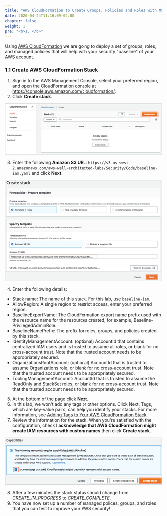 ```yaml
---
title: "AWS CloudFormation to Create Groups, Policies and Roles with MFA Enforced"
date: 2020-04-24T11:16:09-04:00
chapter: false
weight: 1
pre: "<b>1. </b>"
---
```


Using [AWS CloudFormation](https://aws.amazon.com/cloudformation/) we are going to deploy a set of groups, roles, and managed policies that will help with your security "baseline" of your AWS account.

### 1.1 Create AWS CloudFormation Stack

1. Sign in to the AWS Management Console, select your preferred region, and open the CloudFormation console at https://console.aws.amazon.com/cloudformation/.
2. Click **Create stack**.

![cloudformation-createstack-1](/Security/200_Automated_Deployment_of_IAM_Groups_and_Roles/Images/cloudformation-createstack-1.png)

3. Enter the following **Amazon S3 URL**: `https://s3-us-west-2.amazonaws.com/aws-well-architected-labs/Security/Code/baseline-iam.yaml` and click **Next**.

![cloudformation-createstack-s3](/Security/200_Automated_Deployment_of_IAM_Groups_and_Roles/Images/cloudformation-createstack-s3.png)

4. Enter the following details:
  * Stack name: The name of this stack. For this lab, use `baseline-iam`.
  * AllowRegion: A single region to restrict access, enter your preferred region.
  * BaselineExportName: The CloudFormation export name prefix used with the resource name for the resources created, for example, Baseline-PrivilegedAdminRole.
  * BaselineNamePrefix: The prefix for roles, groups, and policies created by this stack.
  * IdentityManagementAccount: (optional) AccountId that contains centralized IAM users and is trusted to assume all roles, or blank for no cross-account trust. Note that the trusted account needs to be appropriately secured.
  * OrganizationsRootAccount: (optional) AccountId that is trusted to assume Organizations role, or blank for no cross-account trust. Note that the trusted account needs to be appropriately secured.
  * ToolingManagementAccount: AccountId that is trusted to assume the ReadOnly and StackSet roles, or blank for no cross-account trust. Note that the trusted account needs to be appropriately secured.
5. At the bottom of the page click **Next**.
6. In this lab, we won't add any tags or other options. Click Next. Tags, which are key-value pairs, can help you identify your stacks. For more information, see [Adding Tags to Your AWS CloudFormation Stack](https://docs.aws.amazon.com/AWSCloudFormation/latest/UserGuide//cfn-console-add-tags.html).
7. Review the information for the stack. When you're satisfied with the configuration, check **I acknowledge that AWS CloudFormation might create IAM resources with custom names** then click **Create stack**.

![cloudformation-createstack-final](/Security/200_Automated_Deployment_of_IAM_Groups_and_Roles/Images/cloudformation-createstack-final.png)

8. After a few minutes the stack status should change from *CREATE_IN_PROGRESS* to *CREATE_COMPLETE*.
9. You have now set up a number of managed polices, groups, and roles that you can test to improve your AWS security!
